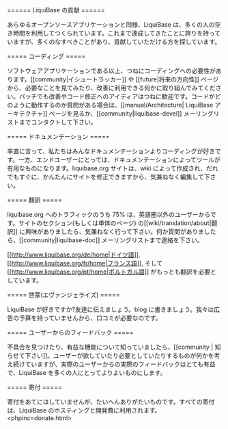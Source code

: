 ====== LiquiBase の貢献 ======

あらゆるオープンソースアプリケーションと同様、LiquiBase は、多くの人の空き時間を利用してつくられています。これまで達成してきたことに誇りを持っていますが、多くのなすべきことがあり、貢献していただける方を探しています。



===== コーディング =====

ソフトウェアアプリケーションである以上、つねにコーディングへの必要性があります。[[community|イシュートラッカー]] や [[future|将来の方向性]] ページから、必要なことを見てみたり、改善に利用できる何かに取り組んでみてください。パッチでも改善やコード修正へのアイディアはつねに歓迎です。コードがどのように動作するのか質問がある場合は、[[manual/Architecture| LiquiBase アーキテクチャ]] ページを見るか、[[community|liquibase-devel]] メーリングリストまでコンタクトして下さい。

===== ドキュメンテーション =====

率直に言って、私たちはみんなドキュメンテーションよりコーディングが好きです。一方、エンドユーザーにとっては、ドキュメンテーションによってツールが有用なものになります。liquibase.org サイトは、wiki によって作成され、だれでもすぐに、かんたんにサイトを修正できますから、気兼ねなく編集して下さい。

===== 翻訳 =====

liquibase.org へのトラフィックのうち 75% は、英語圏以外のユーザーからです。サイトのセクション(もしくは単体のページ) の[[wiki/translation/about|翻訳]] に興味がありましたら、気兼ねなく行って下さい。何か質問がありましたら、[[community|liquibase-doc]] メーリングリストまで連絡を下さい。

[[http://www.liquibase.org/de/home|ドイツ語]], [[http://www.liquibase.org/fr/home|フランス語]], そして [[http://www.liquibase.org/pt/home|ポルトガル語]] がもっとも翻訳を必要としています。

===== 啓蒙(エヴァンジェライズ) =====

LiquiBase が好きですか?友達に伝えましょう。blog に書きましょう。我々は広告の予算を持っていませんから、口コミが必要なのです。


===== ユーザーからのフィードバック =====

不具合を見つけたり、有益な機能について知っていましたら、[[community | 知らせて下さい]]。ユーザーが欲していたり必要としていたりするものが何かを考え続けていますが、実際のユーザーからの実際のフィードバックはとても有益で、LiquiBase を多くの人にとってよりよいものにします。


===== 寄付 =====

寄付をあてにはしていませんが、たいへんありがたいものです。すべての寄付は、LiquiBase のホスティングと開発費に利用されます。<phpinc=donate.html>
